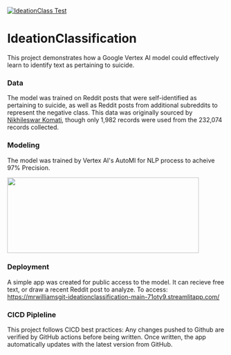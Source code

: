 [![IdeationClass Test](https://github.com/MRWilliamsGit/IdeationClassification/actions/workflows/main.yml/badge.svg)](https://github.com/MRWilliamsGit/IdeationClassification/actions/workflows/main.yml)

# IdeationClassification
This project demonstrates how a Google Vertex AI model could effectively learn to identify text as pertaining to suicide.

### Data
The model was trained on Reddit posts that were self-identified as pertaining to suicide, as well as Reddit posts from additional subreddits to represent the negative class. This data was originally sourced by [Nikhileswar Komati](https://www.kaggle.com/datasets/nikhileswarkomati/suicide-watch?resource=download), though only 1,982 records were used from the 232,074 records collected.

### Modeling
The model was trained by Vertex AI's AutoMl for NLP process to acheive 97% Precision.

<p align="left">
  <img src="https://github.com/MRWilliamsGit/IdeationClassification/blob/Screenshot.png" 
       width= 443
       height= 175 />
</p>

### Deployment
A simple app was created for public access to the model. It can recieve free text, or draw a recent Reddit post to analyze.
To access: https://mrwilliamsgit-ideationclassification-main-71oty9.streamlitapp.com/

### CICD Pipleline
This project follows CICD best practices: Any changes pushed to Github are verified by GitHub actions before being written. Once written, the app automatically updates with the latest version from GitHub.




